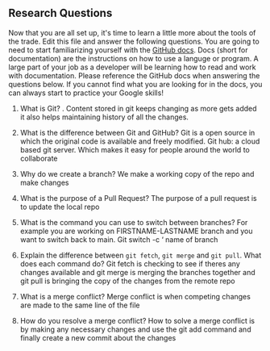 ## Research Questions 

Now that you are all set up, it's time to learn a little more about the tools of the trade. Edit this file and answer the following questions. You are going to need to start familiarizing yourself with the [GitHub docs](https://docs.github.com/en). Docs (short for documentation) are the instructions on how to use a languge or program. A large part of your job as a developer will be learning how to read and work with documentation. Please reference the GitHub docs when answering the questions below. If you cannot find what you are looking for in the docs, you can always start to practice your Google skills!

1. What is Git? 
. Content stored in git keeps changing as more gets added  it also helps maintaining  history of all the changes.

2. What is the difference between Git and GitHub?
Git is a open source in which the original code is available and freely modified.
 Git hub: a cloud based git server. Which makes it easy for people around the world to collaborate 

3. Why do we create a branch?
  We make a working copy of the repo and make changes 

4. What is the purpose of a Pull Request?
The purpose of a pull request is to update the local repo

5. What is the command you can use to switch between branches? For example you are working on FIRSTNAME-LASTNAME branch and you want to switch back to main.
Git switch -c ‘ name of branch

6. Explain the difference between `git fetch`, `git merge` and `git pull`. What does each command do?
Git fetch is checking to see if theres any changes available and git merge is merging the branches together and git pull is bringing the copy of the changes from the remote repo

7. What is a merge conflict?
Merge conflict is when competing changes are made to the same line of the file

8. How do you resolve a merge conflict?
How to solve a merge conflict is by making any necessary changes and use the git add command and finally create a new commit about the changes
